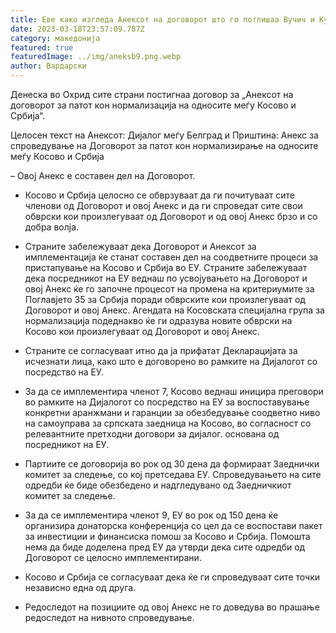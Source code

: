 ```yaml
---
title: Еве како изгледа Анексот на договорот што го потпишаа Вучич и Курти
date: 2023-03-18T23:57:09.787Z
category: македонија
featured: true
featuredImage: ../img/aneksb9.png.webp
author: Вардарски
---
```


Денеска во Охрид сите страни постигнаа договор за „Анексот на договорот за патот кон нормализација на односите меѓу Косово и Србија“.

Целосен текст на Анексот:
Дијалог меѓу Белград и Приштина: Анекс за спроведување на Договорот за патот кон нормализирање на односите меѓу Косово и Србија

– Овој Анекс е составен дел на Договорот.

- Косово и Србија целосно се обврзуваат да ги почитуваат сите членови од Договорот и овој Анекс и да ги спроведат сите свои обврски кои произлегуваат од Договорот и од овој Анекс брзо и со добра волја.
- Страните забележуваат дека Договорот и Анексот за имплементација ќе станат составен дел на соодветните процеси за пристапување на Косово и Србија во ЕУ. Страните забележуваат дека посредникот на ЕУ веднаш по усвојувањето на Договорот и овој Анекс ќе го започне процесот на промена на критериумите за Поглавјето 35 за Србија поради обврските кои произлегуваат од Договорот и овој Анекс. Агендата на Косовската специјална група за нормализација подеднакво ќе ги одразува новите обврски на Косово кои произлегуваат од Договорот и овој Анекс.

- Страните се согласуваат итно да ја прифатат Декларацијата за исчезнати лица, како што е договорено во рамките на Дијалогот со посредство на ЕУ.
- За да се имплементира членот 7, Косово веднаш иницира преговори во рамките на Дијалогот со посредство на ЕУ за воспоставување конкретни аранжмани и гаранции за обезбедување соодветно ниво на самоуправа за српската заедница на Косово, во согласност со релевантните претходни договори за дијалог. основана од посредникот на ЕУ.
- Партиите се договорија во рок од 30 дена да формираат Заеднички комитет за следење, со кој претседава ЕУ. Спроведувањето на сите одредби ќе биде обезбедено и надгледувано од Заедничкиот комитет за следење.
- За да се имплементира членот 9, ЕУ во рок од 150 дена ќе организира донаторска конференција со цел да се воспостави пакет за инвестиции и финансиска помош за Косово и Србија. Помошта нема да биде доделена пред ЕУ да утврди дека сите одредби од Договорот се целосно имплементирани.
- Косово и Србија се согласуваат дека ќе ги спроведуваат сите точки независно една од друга.
- Редоследот на позициите од овој Анекс не го доведува во прашање редоследот на нивното спроведување.
